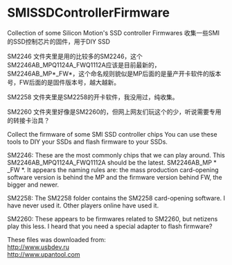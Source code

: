 # SMISSDControllerFirmware
Collection of some Silicon Motion's SSD controller Firmwares
收集一些SMI的SSD控制芯片的固件，用于DIY SSD  

SM2246 文件夹里是用的比较多的SM2246，这个SM2246AB_MPQ1124A_FWQ1112A应该是目前最新的，SM2246AB_MP*_FW*，这个命名规则貌似是MP后面的是量产开卡软件的版本号，FW后面的是固件版本号，越大越新。  

SM2258 文件夹里是SM2258的开卡软件，我没用过，纯收集。  

SM2260 文件夹里好像是SM2260的，但网上网友们玩这个的少，听说需要专用的转接卡治具？  

Collect the firmware of some SMI SSD controller chips
You can use these tools to DIY your SSDs and flash firmware to your SSDs.

SM2246: These are the most commonly chips that we can play around. This SM2246AB_MPQ1124A_FWQ1112A should be the latest. SM2246AB_MP * _FW *. It appears the naming rules are: the mass production card-opening software version is behind the MP and the firmware version behind FW, the bigger and newer.  

SM2258: The SM2258 folder contains the SM2258 card-opening software. I have never used it. Other players online have used it.  

SM2260: These appears to be firmwares related to SM2260, but netizens play this less. I heard that you need a special adapter to flash firmware?  

These files was downloaded from:  
http://www.usbdev.ru  
http://www.upantool.com  